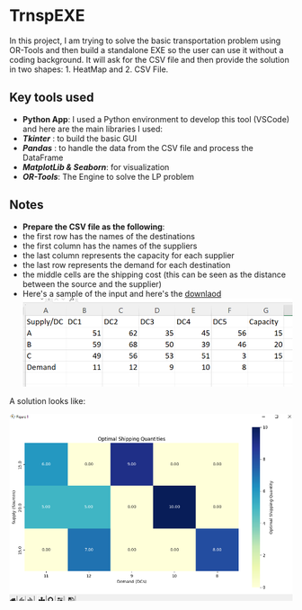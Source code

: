 # TrnspEXE
In this project, I am trying to solve the basic transportation problem using OR-Tools and then build a standalone EXE so the user can use it without a coding background. It will ask for the CSV file and then provide the solution in two shapes: 1. HeatMap and 2. CSV File.





## Key tools used

- **Python App**: I used a Python environment to develop this tool (VSCode) and here are the main libraries I used:
- ***Tkinter*** : to build the basic GUI
- ***Pandas*** : to handle the data from the CSV file and process the DataFrame
- ***MatplotLib & Seaborn***: for visualization
- ***OR-Tools***: The Engine to solve the LP problem

## Notes
- **Prepare the CSV file as the following**:
- the first row has the names of the destinations
- the first column has the names of the suppliers
- the last column represents the capacity for each supplier
- the last row represents the demand for each destination
- the middle cells are the shipping cost (this can be seen as the distance between the source and the supplier)
- Here's a sample of the input and here's the [downlaod](https://github.com/omair1409/TrnspEXE/blob/main/Transpotation.csv)
  ![Alt text](https://github.com/omair1409/TrnspEXE/blob/main/input.PNG)




  
A solution looks like:

![Alt text](https://github.com/omair1409/TrnspEXE/blob/main/soln.PNG)


